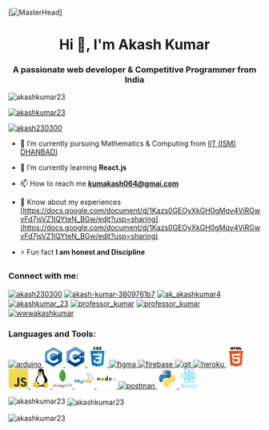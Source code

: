 [![MasterHead](https://firebasestorage.googleapis.com/v0/b/flexi-coding.appspot.com/o/dempgi7-520f8d5f-63d4-4453-8822-dbc149ae27f8.gif?alt=media&token=91c0c7b2-93c3-4029-b011-1a8703c5730d)]
<h1 align="center">Hi 👋, I'm Akash Kumar</h1>
<h3 align="center">A passionate web developer & Competitive Programmer from India</h3>

<p align="left"> <img src="https://komarev.com/ghpvc/?username=akashkumar23&label=Profile%20views&color=0e75b6&style=flat" alt="akashkumar23" /> </p>

<p align="left"> <a href="https://github.com/ryo-ma/github-profile-trophy"><img src="https://github-profile-trophy.vercel.app/?username=akashkumar23" alt="akashkumar23" /></a> </p>

<p align="left"> <a href="https://twitter.com/akash230300" target="blank"><img src="https://img.shields.io/twitter/follow/akash230300?logo=twitter&style=for-the-badge" alt="akash230300" /></a> </p>

- 🔭 I’m currently pursuing Mathematics & Computing from [IIT (ISM) DHANBAD)](https://www.iitism.ac.in/)

- 🌱 I’m currently learning **React.js**

- 📫 How to reach me **kumakash064@gmai.com**

- 📄 Know about my experiences [https://docs.google.com/document/d/1Kazs0GEOyXkGH0gMqy4ViRGwvFd7jsVZ1lQYteN_BGw/edit?usp=sharing](https://docs.google.com/document/d/1Kazs0GEOyXkGH0gMqy4ViRGwvFd7jsVZ1lQYteN_BGw/edit?usp=sharing)

- ⚡ Fun fact **I am honest and Discipline**

<h3 align="left">Connect with me:</h3>
<p align="left">
<a href="https://twitter.com/akash230300" target="blank"><img align="center" src="https://raw.githubusercontent.com/rahuldkjain/github-profile-readme-generator/master/src/images/icons/Social/twitter.svg" alt="akash230300" height="30" width="40" /></a>
<a href="https://linkedin.com/in/akash-kumar-3809761b7" target="blank"><img align="center" src="https://raw.githubusercontent.com/rahuldkjain/github-profile-readme-generator/master/src/images/icons/Social/linked-in-alt.svg" alt="akash-kumar-3809761b7" height="30" width="40" /></a>
<a href="https://instagram.com/ak_akashkumar4" target="blank"><img align="center" src="https://raw.githubusercontent.com/rahuldkjain/github-profile-readme-generator/master/src/images/icons/Social/instagram.svg" alt="ak_akashkumar4" height="30" width="40" /></a>
<a href="https://www.hackerrank.com/akashkumar_23" target="blank"><img align="center" src="https://raw.githubusercontent.com/rahuldkjain/github-profile-readme-generator/master/src/images/icons/Social/hackerrank.svg" alt="akashkumar_23" height="30" width="40" /></a>
<a href="https://codeforces.com/profile/professor_kumar" target="blank"><img align="center" src="https://raw.githubusercontent.com/rahuldkjain/github-profile-readme-generator/master/src/images/icons/Social/codeforces.svg" alt="professor_kumar" height="30" width="40" /></a>
<a href="https://www.leetcode.com/professor_kumar" target="blank"><img align="center" src="https://raw.githubusercontent.com/rahuldkjain/github-profile-readme-generator/master/src/images/icons/Social/leet-code.svg" alt="professor_kumar" height="30" width="40" /></a>
<a href="https://auth.geeksforgeeks.org/user/wwwakashkumar" target="blank"><img align="center" src="https://raw.githubusercontent.com/rahuldkjain/github-profile-readme-generator/master/src/images/icons/Social/geeks-for-geeks.svg" alt="wwwakashkumar" height="30" width="40" /></a>
</p>

<h3 align="left">Languages and Tools:</h3>
<p align="left"> <a href="https://www.arduino.cc/" target="_blank" rel="noreferrer"> <img src="https://cdn.worldvectorlogo.com/logos/arduino-1.svg" alt="arduino" width="40" height="40"/> </a> <a href="https://www.cprogramming.com/" target="_blank" rel="noreferrer"> <img src="https://raw.githubusercontent.com/devicons/devicon/master/icons/c/c-original.svg" alt="c" width="40" height="40"/> </a> <a href="https://www.w3schools.com/cpp/" target="_blank" rel="noreferrer"> <img src="https://raw.githubusercontent.com/devicons/devicon/master/icons/cplusplus/cplusplus-original.svg" alt="cplusplus" width="40" height="40"/> </a> <a href="https://www.w3schools.com/css/" target="_blank" rel="noreferrer"> <img src="https://raw.githubusercontent.com/devicons/devicon/master/icons/css3/css3-original-wordmark.svg" alt="css3" width="40" height="40"/> </a> <a href="https://www.figma.com/" target="_blank" rel="noreferrer"> <img src="https://www.vectorlogo.zone/logos/figma/figma-icon.svg" alt="figma" width="40" height="40"/> </a> <a href="https://firebase.google.com/" target="_blank" rel="noreferrer"> <img src="https://www.vectorlogo.zone/logos/firebase/firebase-icon.svg" alt="firebase" width="40" height="40"/> </a> <a href="https://git-scm.com/" target="_blank" rel="noreferrer"> <img src="https://www.vectorlogo.zone/logos/git-scm/git-scm-icon.svg" alt="git" width="40" height="40"/> </a> <a href="https://heroku.com" target="_blank" rel="noreferrer"> <img src="https://www.vectorlogo.zone/logos/heroku/heroku-icon.svg" alt="heroku" width="40" height="40"/> </a> <a href="https://www.w3.org/html/" target="_blank" rel="noreferrer"> <img src="https://raw.githubusercontent.com/devicons/devicon/master/icons/html5/html5-original-wordmark.svg" alt="html5" width="40" height="40"/> </a> <a href="https://developer.mozilla.org/en-US/docs/Web/JavaScript" target="_blank" rel="noreferrer"> <img src="https://raw.githubusercontent.com/devicons/devicon/master/icons/javascript/javascript-original.svg" alt="javascript" width="40" height="40"/> </a> <a href="https://www.linux.org/" target="_blank" rel="noreferrer"> <img src="https://raw.githubusercontent.com/devicons/devicon/master/icons/linux/linux-original.svg" alt="linux" width="40" height="40"/> </a> <a href="https://www.mongodb.com/" target="_blank" rel="noreferrer"> <img src="https://raw.githubusercontent.com/devicons/devicon/master/icons/mongodb/mongodb-original-wordmark.svg" alt="mongodb" width="40" height="40"/> </a> <a href="https://www.mysql.com/" target="_blank" rel="noreferrer"> <img src="https://raw.githubusercontent.com/devicons/devicon/master/icons/mysql/mysql-original-wordmark.svg" alt="mysql" width="40" height="40"/> </a> <a href="https://nodejs.org" target="_blank" rel="noreferrer"> <img src="https://raw.githubusercontent.com/devicons/devicon/master/icons/nodejs/nodejs-original-wordmark.svg" alt="nodejs" width="40" height="40"/> </a> <a href="https://postman.com" target="_blank" rel="noreferrer"> <img src="https://www.vectorlogo.zone/logos/getpostman/getpostman-icon.svg" alt="postman" width="40" height="40"/> </a> <a href="https://www.python.org" target="_blank" rel="noreferrer"> <img src="https://raw.githubusercontent.com/devicons/devicon/master/icons/python/python-original.svg" alt="python" width="40" height="40"/> </a> <a href="https://reactjs.org/" target="_blank" rel="noreferrer"> <img src="https://raw.githubusercontent.com/devicons/devicon/master/icons/react/react-original-wordmark.svg" alt="react" width="40" height="40"/> </a> </p>

<p><img align="left" src="https://github-readme-stats.vercel.app/api/top-langs?username=akashkumar23&show_icons=true&locale=en&layout=compact" alt="akashkumar23" /></p>

<p>&nbsp;<img align="center" src="https://github-readme-stats.vercel.app/api?username=akashkumar23&show_icons=true&locale=en" alt="akashkumar23" /></p>

<p><img align="center" src="https://github-readme-streak-stats.herokuapp.com/?user=akashkumar23&" alt="akashkumar23" /></p>
